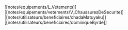 [[notes/equipements/L_Vetements]] [[notes/equipements/vetements/V_ChaussuresDeSecurite]] [[notes/utilisateurs/beneficiaires/chadaMatuyaku]]
[[notes/utilisateurs/beneficiaires/dominiqueByrde]]
